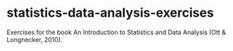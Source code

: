 # statistics-data-analysis-exercises
Exercises for the book An Introduction to Statistics and Data Analysis (Ott &amp; Longnecker, 2010).
